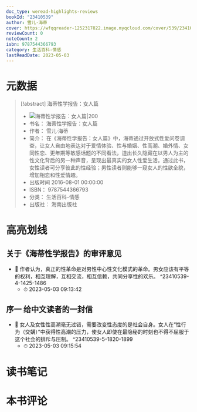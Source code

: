 ```yaml
---
doc_type: weread-highlights-reviews
bookId: "23410539"
author: 雪儿·海蒂
cover: https://wfqqreader-1252317822.image.myqcloud.com/cover/539/23410539/t7_23410539.jpg
reviewCount: 0
noteCount: 2
isbn: 9787544366793
category: 生活百科-情感
lastReadDate: 2023-05-03
---
```

# 元数据
> [!abstract] 海蒂性学报告：女人篇
> - ![ 海蒂性学报告：女人篇|200](https://wfqqreader-1252317822.image.myqcloud.com/cover/539/23410539/t7_23410539.jpg)
> - 书名： 海蒂性学报告：女人篇
> - 作者： 雪儿·海蒂
> - 简介： 在《海蒂性学报告：女人篇》中，海蒂通过开放式性爱问卷调查，让女人自由地表达对于爱情体验、性与婚姻、性高潮、婚外情、女同性恋、更年期等敏感话题的不同看法，道出长久隐藏在以男人为主的性文化背后的另一种声音，呈现出最真实的女人性爱生活。通过此书，女性读者可分享彼此的性经验；男性读者则能够一窥女人的性欲全貌，增加相恋和性爱情趣。
> - 出版时间 2016-08-01 00:00:00
> - ISBN： 9787544366793
> - 分类： 生活百科-情感
> - 出版社： 海南出版社

# 高亮划线

## 关于《海蒂性学报告》的审评意见


- 📌 作者认为，真正的性革命是对男性中心性文化模式的革命。男女应该有平等的权利，相互理解，互相交流，相互信赖，共同分享性的欢乐。 ^23410539-4-1425-1486
    - ⏱ 2023-05-03 09:13:42 
## 序一 给中文读者的一封信


- 📌 女人及女性性高潮毫无过错，需要改变性态度的是社会自身。女人在“性行为（交媾）”中获得性高潮的压力，使女人即使在最隐秘的时刻也不得不屈服于这个社会的排斥与压制。 ^23410539-5-1820-1899
    - ⏱ 2023-05-03 09:15:54 
# 读书笔记

# 本书评论
